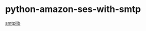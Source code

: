 # python-amazon-ses-with-smtp

<p><a href="https://docs.python.org/3.5/library/smtplib.html">smtplib</a></p>
